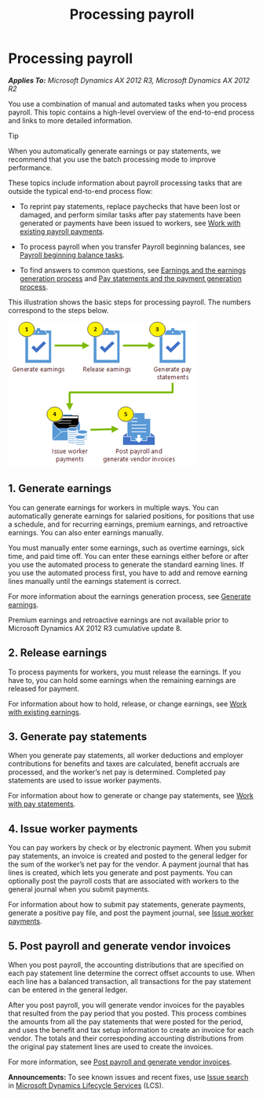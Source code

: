 ﻿---
title: Processing payroll
TOCTitle: Processing payroll
ms:assetid: d372d8bf-a2ec-41d1-9ed6-3731b84dea9a
ms:mtpsurl: https://technet.microsoft.com/en-us/library/JJ677364(v=AX.60)
ms:contentKeyID: 49384139
ms.date: 11/14/2014
mtps_version: v=AX.60
f1_keywords:
- payroll
- payroll processing
---

# Processing payroll 


_**Applies To:** Microsoft Dynamics AX 2012 R3, Microsoft Dynamics AX 2012 R2_

You use a combination of manual and automated tasks when you process payroll. This topic contains a high-level overview of the end-to-end process and links to more detailed information.


> [!TIP]
> <P>When you automatically generate earnings or pay statements, we recommend that you use the batch processing mode to improve performance.</P>



These topics include information about payroll processing tasks that are outside the typical end-to-end process flow:

  - To reprint pay statements, replace paychecks that have been lost or damaged, and perform similar tasks after pay statements have been generated or payments have been issued to workers, see [Work with existing payroll payments](work-with-existing-payroll-payments.md).

  - To process payroll when you transfer Payroll beginning balances, see [Payroll beginning balance tasks](payroll-beginning-balance-tasks.md).

  - To find answers to common questions, see [Earnings and the earnings generation process](earnings-and-the-earnings-generation-process.md) and [Pay statements and the payment generation process](pay-statements-and-the-payment-generation-process.md).

This illustration shows the basic steps for processing payroll. The numbers correspond to the steps below.

![Basic steps for processing earnings](images/JJ677320.Payroll_Processing_earnings_basics(AX.60).gif "Basic steps for processing earnings")

## 1\. Generate earnings

You can generate earnings for workers in multiple ways. You can automatically generate earnings for salaried positions, for positions that use a schedule, and for recurring earnings, premium earnings, and retroactive earnings. You can also enter earnings manually.

You must manually enter some earnings, such as overtime earnings, sick time, and paid time off. You can enter these earnings either before or after you use the automated process to generate the standard earning lines. If you use the automated process first, you have to add and remove earning lines manually until the earnings statement is correct.

For more information about the earnings generation process, see [Generate earnings](generate-earnings.md).

Premium earnings and retroactive earnings are not available prior to Microsoft Dynamics AX 2012 R3 cumulative update 8.

## 2\. Release earnings

To process payments for workers, you must release the earnings. If you have to, you can hold some earnings when the remaining earnings are released for payment.

For information about how to hold, release, or change earnings, see [Work with existing earnings](work-with-existing-earnings.md).

## 3\. Generate pay statements

When you generate pay statements, all worker deductions and employer contributions for benefits and taxes are calculated, benefit accruals are processed, and the worker’s net pay is determined. Completed pay statements are used to issue worker payments.

For information about how to generate or change pay statements, see [Work with pay statements](work-with-pay-statements.md).

## 4\. Issue worker payments

You can pay workers by check or by electronic payment. When you submit pay statements, an invoice is created and posted to the general ledger for the sum of the worker’s net pay for the vendor. A payment journal that has lines is created, which lets you generate and post payments. You can optionally post the payroll costs that are associated with workers to the general journal when you submit payments.

For information about how to submit pay statements, generate payments, generate a positive pay file, and post the payment journal, see [Issue worker payments](issue-worker-payments.md).

## 5\. Post payroll and generate vendor invoices

When you post payroll, the accounting distributions that are specified on each pay statement line determine the correct offset accounts to use. When each line has a balanced transaction, all transactions for the pay statement can be entered in the general ledger.

After you post payroll, you will generate vendor invoices for the payables that resulted from the pay period that you posted. This process combines the amounts from all the pay statements that were posted for the period, and uses the benefit and tax setup information to create an invoice for each vendor. The totals and their corresponding accounting distributions from the original pay statement lines are used to create the invoices.

For more information, see [Post payroll and generate vendor invoices](post-payroll-and-generate-vendor-invoices.md).

  
**Announcements:** To see known issues and recent fixes, use [Issue search](http://go.microsoft.com/fwlink/?linkid=389258) in [Microsoft Dynamics Lifecycle Services](http://go.microsoft.com/fwlink/?linkid=306505) (LCS).

